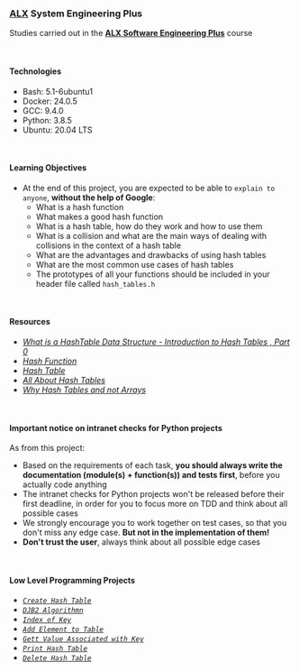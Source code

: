 ### [ALX](https://www.alxafrica.com/) System Engineering Plus

Studies carried out in the **[ALX Software Engineering Plus](https://www.alxafrica.com/software-engineering-plus/)** course

<br />

#### Technologies

* Bash:     5.1-6ubuntu1
* Docker:   24.0.5
* GCC:      9.4.0
* Python:   3.8.5
* Ubuntu:   20.04 LTS

<br />

#### Learning Objectives

* At the end of this project, you are expected to be able to `explain to anyone`, **without the help of Google**:
    * What is a hash function
    * What makes a good hash function
    * What is a hash table, how do they work and how to use them
    * What is a collision and what are the main ways of dealing with collisions in the context of a hash table
    * What are the advantages and drawbacks of using hash tables
    * What are the most common use cases of hash tables
    * The prototypes of all your functions should be included in your header file called `hash_tables.h`

<br />

#### Resources

* _[What is a HashTable Data Structure - Introduction to Hash Tables , Part 0](https://www.youtube.com/watch?v=MfhjkfocRR0)_
* _[Hash Function](https://en.wikipedia.org/wiki/Hash_function)_
* _[Hash Table](https://en.wikipedia.org/wiki/Hash_table)_
* _[All About Hash Tables](https://www.digitalocean.com/community/tutorials/hash-table-in-c-plus-plus)_
* _[Why Hash Tables and not Arrays](https://stackoverflow.com/questions/31930046/what-is-a-hash-table-and-how-do-you-make-it-in-c)_

<br />

#### Important notice on intranet checks for Python projects

As from this project:

* Based on the requirements of each task, **you should always write the documentation (module(s) + function(s)) and tests first**, before you actually code anything
* The intranet checks for Python projects won't be released before their first deadline, in order for you to focus more on TDD and think about all possible cases
* We strongly encourage you to work together on test cases, so that you don't miss any edge case. **But not in the implementation of them!**
* **Don't trust the user**, always think about all possible edge cases

<br />

#### Low Level Programming Projects

* _[`Create Hash Table`](0-hash_table_create.c)_
* _[`DJB2 Algorithmn`](1-djb2.c)_
* _[`Index of Key`](2-key_index.c)_
* _[`Add Element to Table`](3-hash_table_set.c)_
* _[`Gett Value Associated with Key`](4-hash_table_get.c)_
* _[`Print Hash Table`](5-hash_table_print.c)_
* _[`Delete Hash Table`](6-hash_table_delete.c)_

<br />
